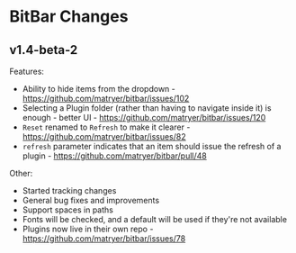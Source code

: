 # BitBar Changes

## v1.4-beta-2

Features:

  * Ability to hide items from the dropdown - https://github.com/matryer/bitbar/issues/102
  * Selecting a Plugin folder (rather than having to navigate inside it) is enough - better UI - https://github.com/matryer/bitbar/issues/120
  * `Reset` renamed to `Refresh` to make it clearer - https://github.com/matryer/bitbar/issues/82
  * `refresh` parameter indicates that an item should issue the refresh of a plugin - https://github.com/matryer/bitbar/pull/48

Other:

  * Started tracking changes
  * General bug fixes and improvements
  * Support spaces in paths
  * Fonts will be checked, and a default will be used if they're not available
  * Plugins now live in their own repo - https://github.com/matryer/bitbar/issues/78
